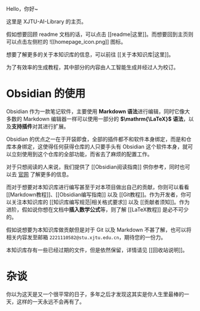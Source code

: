 Hello，你好~

这里是 XJTU-AI-Library 的主页。

假如想要回顾 readme 文档的话，可以点击 [[readme|这里]]。而想要回到主页则可以点击左侧栏的 ![[homepage_icon.png]] 图标。

想要了解更多的关于本知识库的信息，可以前往 [[关于本知识库|这里]]。

为了有效率的生成教程，其中部分的内容由人工智能生成并经过人为校订。

# Obsidian 的使用

Obsidian 作为一款笔记软件，主要使用 **Markdown 语法**进行编辑，同时它像大多数的 Markdown 编辑器一样可以使用一部分的 **$\mathrm{\LaTeX}$ 语法**，以及**支持插件**对其进行扩展。

Obsidian 的优点之一在于开袋即食，全部的插件都不和软件本身绑定，而是和仓库本身绑定，这使得任何获得仓库的人只要手头有 Obsidian 这个软件本身，就可以立刻使用到这个仓库的全部功能，而省去了麻烦的配置工作。

对于只想阅读的人来说，我们提供了 [[Obsidian阅读指南]] 供你参考，同时也可以去 [官网](https://obsidian.md/) 了解更多的信息。

而对于想要对本知识库进行编写甚至于对本项目做出自己的贡献，你则可以看看 [[Markdown教程]]、[[Obsidian编写指南]] 以及 [[Git教程]]。作为开发者，你可以关注本知识库的 [[知识库编写规范|相关格式要求]] 以及 [[贡献者须知]]。作为进阶，假如说你想在文档中**插入数学公式**等，则了解 [[LaTeX教程]] 是必不可少的。

假如说想要为本知识库做贡献但是对于 Git 以及 Markdown 不甚了解，也可以将相关内容发至邮箱 `2221110582@stu.xjtu.edu.cn`，期待您的一份力。

本知识库存有一些已经过期的文件，但是依然保留，详情请见 [[回收站说明]]。

# 杂谈

你以为这天是又一个很平常的日子，多年之后才发现这其实是你人生里最棒的一天，这样的一天永远不会再有了。